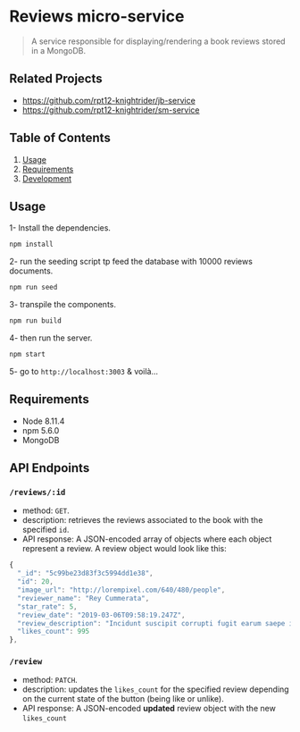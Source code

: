# Reviews micro-service

> A service responsible for displaying/rendering a book reviews stored in a MongoDB.

## Related Projects

- <https://github.com/rpt12-knightrider/jb-service>
- <https://github.com/rpt12-knightrider/sm-service>

## Table of Contents

1. [Usage](#Usage)
1. [Requirements](#requirements)
1. [Development](#development)

## Usage

1- Install the dependencies.

```sh
npm install
```

2- run the seeding script tp feed the database with 10000 reviews documents.

```sh
npm run seed
```

3- transpile the components.

```sh
npm run build
```

4- then run the server.

```sh
npm start
```

5- go to `http://localhost:3003` & voilà...

## Requirements

- Node 8.11.4
- npm 5.6.0
- MongoDB

## API Endpoints

### `/reviews/:id`

- method: `GET`.
- description: retrieves the reviews associated to the book with the specified `id`.
- API response:
A JSON-encoded array of objects where each object represent a review.
A review object would look like this:

```js
{
  "_id": "5c99be23d83f3c5994dd1e38",
  "id": 20,
  "image_url": "http://lorempixel.com/640/480/people",
  "reviewer_name": "Rey Cummerata",
  "star_rate": 5,
  "review_date": "2019-03-06T09:58:19.247Z",
  "review_description": "Incidunt suscipit corrupti fugit earum saepe ipsum et veritatis earum. Eius voluptatem sint perspiciatis accusamus porro deleniti aut et debitis. Iste vitae ut voluptatum dicta consequatur exercitationem dolore sed. Veritatis est et. Illo iure voluptatem voluptatem aperiam possimus. Consequatur fugiat sapiente nostrum aut quisquam magni quaerat non in.\n \rConsectetur qui adipisci. Totam qui voluptas. Aperiam minima est earum quae est labore sit.\n \rOmnis esse hic iure. Vitae qui qui amet sed asperiores repellat porro quidem soluta. Quo officia voluptatem mollitia aspernatur possimus quia. Dolore porro fugiat.",
  "likes_count": 995
},
```

### `/review`

- method: `PATCH`.
- description: updates the `likes_count` for the specified review depending on the current state of the button (being like or unlike).
- API response:
A JSON-encoded **updated** review object with the new `likes_count`
